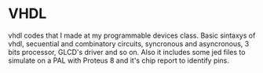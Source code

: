 # VHDL
vhdl codes that I made at my programmable devices class. Basic sintaxys of vhdl, secuential and combinatory circuits, syncronous and asyncronous, 3 bits processor, GLCD's driver and so on. Also it includes some jed files to simulate on a PAL with Proteus 8 and it's chip report to identify pins.
